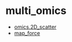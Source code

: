 ﻿# multi_omics



+ [omics.2D_scatter](multi_omics/omics.2D_scatter.1) 
+ [map_force](multi_omics/map_force.1) 
